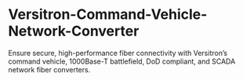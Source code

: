 # Versitron-Command-Vehicle-Network-Converter
Ensure secure, high-performance fiber connectivity with Versitron’s command vehicle, 1000Base-T battlefield, DoD compliant, and SCADA network fiber converters.
